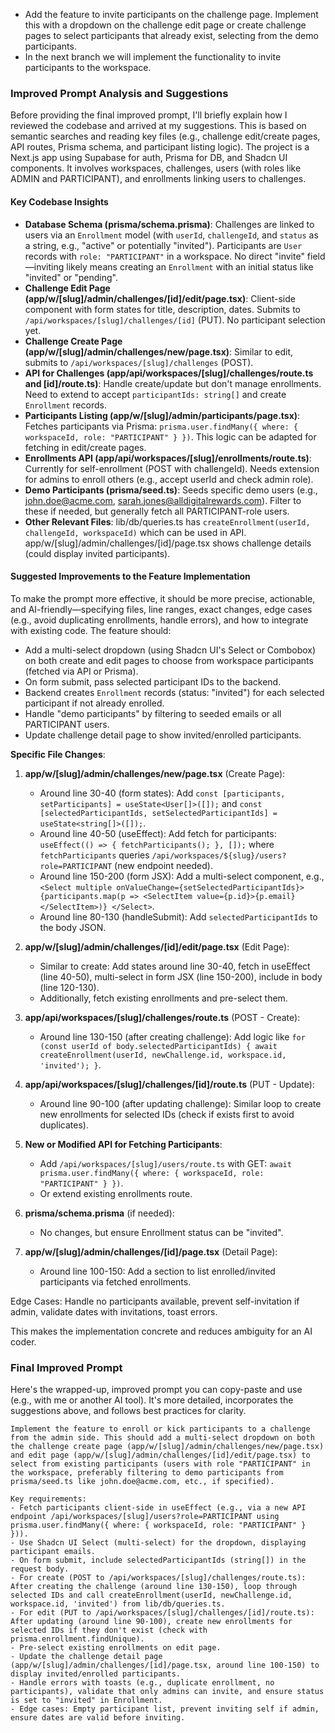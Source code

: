 - Add the feature to invite participants on the challenge page. Implement this with a dropdown on the challenge edit page or create challenge pages to select participants that already exist, selecting from the demo participants.
- In the next branch we will implement the functionality to invite participants to the workspace.



### Improved Prompt Analysis and Suggestions

Before providing the final improved prompt, I'll briefly explain how I reviewed the codebase and arrived at my suggestions. This is based on semantic searches and reading key files (e.g., challenge edit/create pages, API routes, Prisma schema, and participant listing logic). The project is a Next.js app using Supabase for auth, Prisma for DB, and Shadcn UI components. It involves workspaces, challenges, users (with roles like ADMIN and PARTICIPANT), and enrollments linking users to challenges.

#### Key Codebase Insights

- **Database Schema (prisma/schema.prisma)**: Challenges are linked to users via an `Enrollment` model (with `userId`, `challengeId`, and `status` as a string, e.g., "active" or potentially "invited"). Participants are `User` records with `role: "PARTICIPANT"` in a workspace. No direct "invite" field—inviting likely means creating an `Enrollment` with an initial status like "invited" or "pending".
- **Challenge Edit Page (app/w/[slug]/admin/challenges/[id]/edit/page.tsx)**: Client-side component with form states for title, description, dates. Submits to `/api/workspaces/[slug]/challenges/[id]` (PUT). No participant selection yet.
- **Challenge Create Page (app/w/[slug]/admin/challenges/new/page.tsx)**: Similar to edit, submits to `/api/workspaces/[slug]/challenges` (POST).
- **API for Challenges (app/api/workspaces/[slug]/challenges/route.ts and [id]/route.ts)**: Handle create/update but don't manage enrollments. Need to extend to accept `participantIds: string[]` and create `Enrollment` records.
- **Participants Listing (app/w/[slug]/admin/participants/page.tsx)**: Fetches participants via Prisma: `prisma.user.findMany({ where: { workspaceId, role: "PARTICIPANT" } })`. This logic can be adapted for fetching in edit/create pages.
- **Enrollments API (app/api/workspaces/[slug]/enrollments/route.ts)**: Currently for self-enrollment (POST with challengeId). Needs extension for admins to enroll others (e.g., accept userId and check admin role).
- **Demo Participants (prisma/seed.ts)**: Seeds specific demo users (e.g., john.doe@acme.com, sarah.jones@alldigitalrewards.com). Filter to these if needed, but generally fetch all PARTICIPANT-role users.
- **Other Relevant Files**: lib/db/queries.ts has `createEnrollment(userId, challengeId, workspaceId)` which can be used in API. app/w/[slug]/admin/challenges/[id]/page.tsx shows challenge details (could display invited participants).

#### Suggested Improvements to the Feature Implementation

To make the prompt more effective, it should be more precise, actionable, and AI-friendly—specifying files, line ranges, exact changes, edge cases (e.g., avoid duplicating enrollments, handle errors), and how to integrate with existing code. The feature should:

- Add a multi-select dropdown (using Shadcn UI's Select or Combobox) on both create and edit pages to choose from workspace participants (fetched via API or Prisma).
- On form submit, pass selected participant IDs to the backend.
- Backend creates `Enrollment` records (status: "invited") for each selected participant if not already enrolled.
- Handle "demo participants" by filtering to seeded emails or all PARTICIPANT users.
- Update challenge detail page to show invited/enrolled participants.

**Specific File Changes**:

1. **app/w/[slug]/admin/challenges/new/page.tsx** (Create Page):

   - Around line 30-40 (form states): Add `const [participants, setParticipants] = useState<User[]>([]);` and `const [selectedParticipantIds, setSelectedParticipantIds] = useState<string[]>([]);`.
   - Around line 40-50 (useEffect): Add fetch for participants: `useEffect(() => { fetchParticipants(); }, []);` where `fetchParticipants` queries `/api/workspaces/${slug}/users?role=PARTICIPANT` (new endpoint needed).
   - Around line 150-200 (form JSX): Add a multi-select component, e.g., `<Select multiple onValueChange={setSelectedParticipantIds}> {participants.map(p => <SelectItem value={p.id}>{p.email}</SelectItem>)} </Select>`.
   - Around line 80-130 (handleSubmit): Add `selectedParticipantIds` to the body JSON.
2. **app/w/[slug]/admin/challenges/[id]/edit/page.tsx** (Edit Page):

   - Similar to create: Add states around line 30-40, fetch in useEffect (line 40-50), multi-select in form JSX (line 150-200), include in body (line 120-130).
   - Additionally, fetch existing enrollments and pre-select them.
3. **app/api/workspaces/[slug]/challenges/route.ts** (POST - Create):

   - Around line 130-150 (after creating challenge): Add logic like `for (const userId of body.selectedParticipantIds) { await createEnrollment(userId, newChallenge.id, workspace.id, 'invited'); }`.
4. **app/api/workspaces/[slug]/challenges/[id]/route.ts** (PUT - Update):

   - Around line 90-100 (after updating challenge): Similar loop to create new enrollments for selected IDs (check if exists first to avoid duplicates).
5. **New or Modified API for Fetching Participants**:

   - Add `/api/workspaces/[slug]/users/route.ts` with GET: `await prisma.user.findMany({ where: { workspaceId, role: "PARTICIPANT" } })`.
   - Or extend existing enrollments route.
6. **prisma/schema.prisma** (if needed):

   - No changes, but ensure Enrollment status can be "invited".
7. **app/w/[slug]/admin/challenges/[id]/page.tsx** (Detail Page):

   - Around line 100-150: Add a section to list enrolled/invited participants via fetched enrollments.

Edge Cases: Handle no participants available, prevent self-invitation if admin, validate dates with invitations, toast errors.

This makes the implementation concrete and reduces ambiguity for an AI coder.

### Final Improved Prompt

Here's the wrapped-up, improved prompt you can copy-paste and use (e.g., with me or another AI tool). It's more detailed, incorporates the suggestions above, and follows best practices for clarity.

```
Implement the feature to enroll or kick participants to a challenge from the admin side. This should add a multi-select dropdown on both the challenge create page (app/w/[slug]/admin/challenges/new/page.tsx) and edit page (app/w/[slug]/admin/challenges/[id]/edit/page.tsx) to select from existing participants (users with role "PARTICIPANT" in the workspace, preferably filtering to demo participants from prisma/seed.ts like john.doe@acme.com, etc., if specified).

Key requirements:
- Fetch participants client-side in useEffect (e.g., via a new API endpoint /api/workspaces/[slug]/users?role=PARTICIPANT using prisma.user.findMany({ where: { workspaceId, role: "PARTICIPANT" } })).
- Use Shadcn UI Select (multi-select) for the dropdown, displaying participant emails.
- On form submit, include selectedParticipantIds (string[]) in the request body.
- For create (POST to /api/workspaces/[slug]/challenges/route.ts): After creating the challenge (around line 130-150), loop through selected IDs and call createEnrollment(userId, newChallenge.id, workspace.id, 'invited') from lib/db/queries.ts.
- For edit (PUT to /api/workspaces/[slug]/challenges/[id]/route.ts): After updating (around line 90-100), create new enrollments for selected IDs if they don't exist (check with prisma.enrollment.findUnique).
- Pre-select existing enrollments on edit page.
- Update the challenge detail page (app/w/[slug]/admin/challenges/[id]/page.tsx, around line 100-150) to display invited/enrolled participants.
- Handle errors with toasts (e.g., duplicate enrollment, no participants), validate that only admins can invite, and ensure status is set to "invited" in Enrollment.
- Edge cases: Empty participant list, prevent inviting self if admin, ensure dates are valid before inviting.


```
